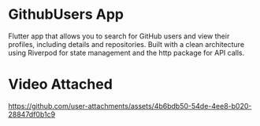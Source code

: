 # GithubUsers App

Flutter app that allows you to search for GitHub users and view their profiles, including details and repositories. Built with a clean architecture using Riverpod for state management and the http package for API calls.

# Video Attached

https://github.com/user-attachments/assets/4b6bdb50-54de-4ee8-b020-28847df0b1c9

